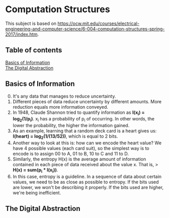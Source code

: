 # Computation Structures

This subject is based on https://ocw.mit.edu/courses/electrical-engineering-and-computer-science/6-004-computation-structures-spring-2017/index.htm.

## Table of contents
[Basics of Information](#basics-of-information)  
[The Digital Abstraction](#the-digital-abstraction)  


## Basics of Information

0. It's any data that manages to reduce uncertainty.
1. Different pieces of data reduce uncertainty by different amounts. More reduction equals more information conveyed.
2. In 1948, Claude Shannon tried to quantify information as **I(x<sub>i</sub>) = log<sub>2</sub>(1/p<sub>i</sub>)**.  x<sub>i</sub> has a probability of p<sub>i</sub> of occurring. In other words, the lower the probability, the higher the information gained.
3. As an example, learning that a random deck card is a heart gives us: **I(heart) = log<sub>2</sub>(1/(13/52))**, which is equal to 2 bits.
4. Another way to look at this is: how can we encode the heart value? We have 4 possible values (each card suit), so the simplest way is to encode is to assign 00 to A, 01 to B, 10 to C and 11 to D.
5. Similarly, the entropy H(x) is the average amount of information contained in each piece of data received about the value x. That is, > **H(x) = sum(p<sub>i</sub> * I(x<sub>i</sub>))**.
6. In this case, entropy is a guideline. In a sequence of data about certain values, we need to be as close as possible to entropy. If the bits used are lower, we won't be describing it properly. If the bits used are higher, we're being inefficient.


## The Digital Abstraction

